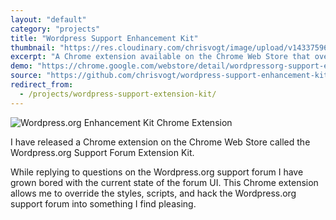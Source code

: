 ```yaml
---
layout: "default"
category: "projects"
title: "Wordpress Support Enhancement Kit"
thumbnail: "https://res.cloudinary.com/chrisvogt/image/upload/v1433759656/chrisvogt-me/thumb/wsfek.png"
excerpt: "A Chrome extension available on the Chrome Web Store that overrides the default Wordpress.org support forum styles and scripts."
demo: "https://chrome.google.com/webstore/detail/wordpressorg-support-enha/mlodkondjlhhbhcokbpgiafemehdcbel?utm_source=plus"
source: "https://github.com/chrisvogt/wordpress-support-enhancement-kit"
redirect_from:
  - /projects/wordpress-support-extension-kit/
---
```


<div class="col-xs-12 col-md-4 pull-right">
  <img src="https://cdn.rawgit.com/chrisvogt/wordpress-support-enhancement-kit/master/screenshot.gif" class="img img-thumbnail img-responsive" alt="Wordpress.org Enhancement Kit Chrome Extension">
</div>

I have released a Chrome extension on the Chrome Web Store called the Wordpress.org Support Forum Extension Kit.

While replying to questions on the Wordpress.org support forum I have grown bored with the current state of the forum UI. This Chrome extension allows me to override the styles, scripts, and hack the Wordpress.org support forum into something I find pleasing.
